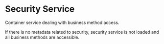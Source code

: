 # Security Service

Container service dealing with business method access.

If there is no metadata related to security, security service is not loaded and all business methods are accessible.

